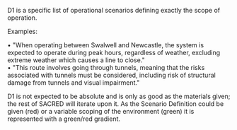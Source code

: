 D1 is a specific list of operational scenarios defining exactly the scope of operation.

Examples:

• "When operating between Swalwell and Newcastle, the system is expected to operate during peak hours, regardless of weather, excluding extreme weather which causes a line to close."  
• "This route involves going through tunnels, meaning that the risks associated with tunnels must be considered, including risk of structural damage from tunnels and visual impairment."

D1 is not expected to be absolute and is only as good as the materials given; the rest of SACRED will iterate upon it.
As the Scenario Definition could be given (red) or a variable scoping of the environment (green) it is represented with a green/red gradient.